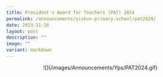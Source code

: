 ```yaml
---
title: President's Award for Teachers (PAT) 2024
permalink: /announcements/yishun-primary-school/pat2024/
date: 2023-11-16
layout: post
description: ""
image: ""
variant: markdown
---
```

<center>
![](/images/Announcements/Yps/PAT2024.gif)
</center>